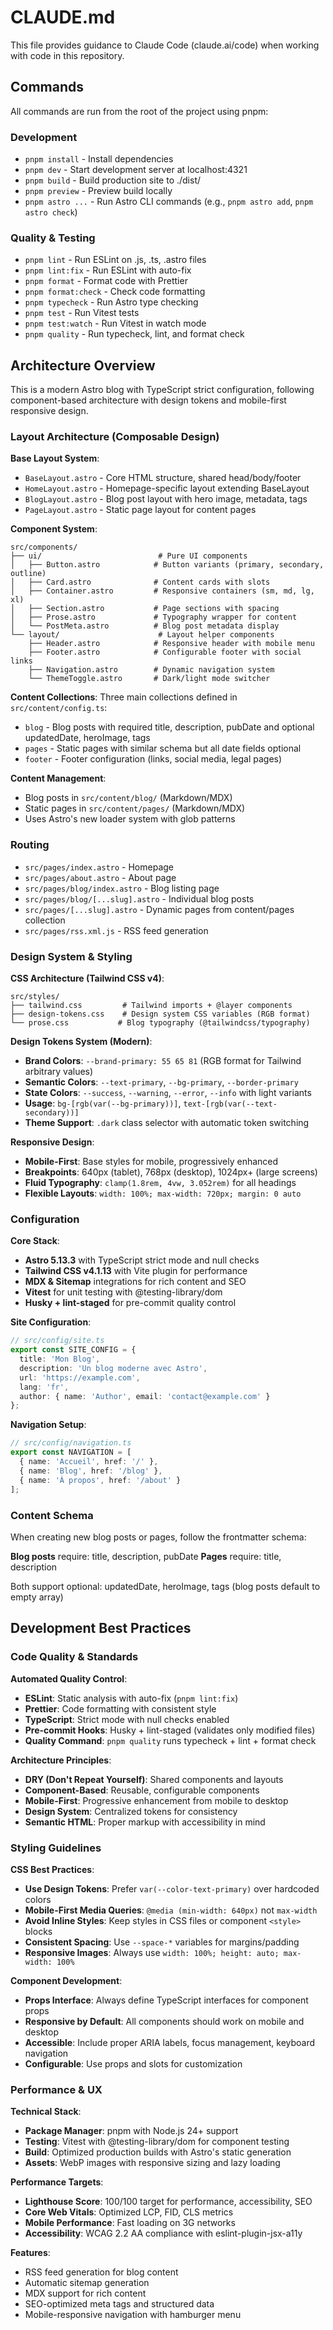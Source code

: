 # CLAUDE.md

This file provides guidance to Claude Code (claude.ai/code) when working with code in this repository.

## Commands

All commands are run from the root of the project using pnpm:

### Development
- `pnpm install` - Install dependencies
- `pnpm dev` - Start development server at localhost:4321
- `pnpm build` - Build production site to ./dist/
- `pnpm preview` - Preview build locally
- `pnpm astro ...` - Run Astro CLI commands (e.g., `pnpm astro add`, `pnpm astro check`)

### Quality & Testing
- `pnpm lint` - Run ESLint on .js, .ts, .astro files
- `pnpm lint:fix` - Run ESLint with auto-fix
- `pnpm format` - Format code with Prettier
- `pnpm format:check` - Check code formatting
- `pnpm typecheck` - Run Astro type checking
- `pnpm test` - Run Vitest tests
- `pnpm test:watch` - Run Vitest in watch mode
- `pnpm quality` - Run typecheck, lint, and format check

## Architecture Overview

This is a modern Astro blog with TypeScript strict configuration, following component-based architecture with design tokens and mobile-first responsive design.

### Layout Architecture (Composable Design)

**Base Layout System**:
- `BaseLayout.astro` - Core HTML structure, shared head/body/footer
- `HomeLayout.astro` - Homepage-specific layout extending BaseLayout
- `BlogLayout.astro` - Blog post layout with hero image, metadata, tags
- `PageLayout.astro` - Static page layout for content pages

**Component System**:
```
src/components/
├── ui/                          # Pure UI components
│   ├── Button.astro            # Button variants (primary, secondary, outline)
│   ├── Card.astro              # Content cards with slots
│   ├── Container.astro         # Responsive containers (sm, md, lg, xl)
│   ├── Section.astro           # Page sections with spacing
│   ├── Prose.astro             # Typography wrapper for content
│   └── PostMeta.astro          # Blog post metadata display
└── layout/                      # Layout helper components
    ├── Header.astro            # Responsive header with mobile menu
    ├── Footer.astro            # Configurable footer with social links
    ├── Navigation.astro        # Dynamic navigation system
    └── ThemeToggle.astro       # Dark/light mode switcher
```

**Content Collections**: Three main collections defined in `src/content/config.ts`:

- `blog` - Blog posts with required title, description, pubDate and optional updatedDate, heroImage, tags
- `pages` - Static pages with similar schema but all date fields optional
- `footer` - Footer configuration (links, social media, legal pages)

**Content Management**:

- Blog posts in `src/content/blog/` (Markdown/MDX)
- Static pages in `src/content/pages/` (Markdown/MDX)
- Uses Astro's new loader system with glob patterns

### Routing

- `src/pages/index.astro` - Homepage
- `src/pages/about.astro` - About page
- `src/pages/blog/index.astro` - Blog listing page
- `src/pages/blog/[...slug].astro` - Individual blog posts
- `src/pages/[...slug].astro` - Dynamic pages from content/pages collection
- `src/pages/rss.xml.js` - RSS feed generation

### Design System & Styling

**CSS Architecture (Tailwind CSS v4)**:
```
src/styles/
├── tailwind.css         # Tailwind imports + @layer components  
├── design-tokens.css    # Design system CSS variables (RGB format)
└── prose.css           # Blog typography (@tailwindcss/typography)
```

**Design Tokens System (Modern)**:
- **Brand Colors**: `--brand-primary: 55 65 81` (RGB format for Tailwind arbitrary values)
- **Semantic Colors**: `--text-primary`, `--bg-primary`, `--border-primary`
- **State Colors**: `--success`, `--warning`, `--error`, `--info` with light variants
- **Usage**: `bg-[rgb(var(--bg-primary))]`, `text-[rgb(var(--text-secondary))]`
- **Theme Support**: `.dark` class selector with automatic token switching

**Responsive Design**:
- **Mobile-First**: Base styles for mobile, progressively enhanced
- **Breakpoints**: 640px (tablet), 768px (desktop), 1024px+ (large screens)
- **Fluid Typography**: `clamp(1.8rem, 4vw, 3.052rem)` for all headings
- **Flexible Layouts**: `width: 100%; max-width: 720px; margin: 0 auto`

### Configuration

**Core Stack**:
- **Astro 5.13.3** with TypeScript strict mode and null checks
- **Tailwind CSS v4.1.13** with Vite plugin for performance
- **MDX & Sitemap** integrations for rich content and SEO
- **Vitest** for unit testing with @testing-library/dom
- **Husky + lint-staged** for pre-commit quality control

**Site Configuration**:
```typescript
// src/config/site.ts
export const SITE_CONFIG = {
  title: 'Mon Blog',
  description: 'Un blog moderne avec Astro',
  url: 'https://example.com',
  lang: 'fr',
  author: { name: 'Author', email: 'contact@example.com' }
};
```

**Navigation Setup**:
```typescript
// src/config/navigation.ts
export const NAVIGATION = [
  { name: 'Accueil', href: '/' },
  { name: 'Blog', href: '/blog' },
  { name: 'À propos', href: '/about' }
];
```

### Content Schema

When creating new blog posts or pages, follow the frontmatter schema:

**Blog posts** require: title, description, pubDate
**Pages** require: title, description

Both support optional: updatedDate, heroImage, tags (blog posts default to empty array)

## Development Best Practices

### Code Quality & Standards

**Automated Quality Control**:
- **ESLint**: Static analysis with auto-fix (`pnpm lint:fix`)
- **Prettier**: Code formatting with consistent style
- **TypeScript**: Strict mode with null checks enabled
- **Pre-commit Hooks**: Husky + lint-staged (validates only modified files)
- **Quality Command**: `pnpm quality` runs typecheck + lint + format check

**Architecture Principles**:
- **DRY (Don't Repeat Yourself)**: Shared components and layouts
- **Component-Based**: Reusable, configurable components
- **Mobile-First**: Progressive enhancement from mobile to desktop
- **Design System**: Centralized tokens for consistency
- **Semantic HTML**: Proper markup with accessibility in mind

### Styling Guidelines

**CSS Best Practices**:
- **Use Design Tokens**: Prefer `var(--color-text-primary)` over hardcoded colors
- **Mobile-First Media Queries**: `@media (min-width: 640px)` not `max-width`
- **Avoid Inline Styles**: Keep styles in CSS files or component `<style>` blocks
- **Consistent Spacing**: Use `--space-*` variables for margins/padding
- **Responsive Images**: Always use `width: 100%; height: auto; max-width: 100%`

**Component Development**:
- **Props Interface**: Always define TypeScript interfaces for component props
- **Responsive by Default**: All components should work on mobile and desktop
- **Accessible**: Include proper ARIA labels, focus management, keyboard navigation
- **Configurable**: Use props and slots for customization

### Performance & UX

**Technical Stack**:
- **Package Manager**: pnpm with Node.js 24+ support
- **Testing**: Vitest with @testing-library/dom for component testing
- **Build**: Optimized production builds with Astro's static generation
- **Assets**: WebP images with responsive sizing and lazy loading

**Performance Targets**:
- **Lighthouse Score**: 100/100 target for performance, accessibility, SEO
- **Core Web Vitals**: Optimized LCP, FID, CLS metrics
- **Mobile Performance**: Fast loading on 3G networks
- **Accessibility**: WCAG 2.2 AA compliance with eslint-plugin-jsx-a11y

**Features**:
- RSS feed generation for blog content
- Automatic sitemap generation
- MDX support for rich content
- SEO-optimized meta tags and structured data
- Mobile-responsive navigation with hamburger menu

